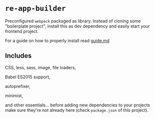 # `re-app-builder`

Preconfigured `webpack` packaged as library. 
Instead of cloning some "boilerplate project", install this as dev dependency and easily start
your frontend project. 

For a guide on how to properly install read [guide.md](guide.md)

## Includes

CSS, less, sass, image, file loaders,

Babel ES2015 support,

autoprefixer,

minimist,

and other essentials... before adding new dependencies to your projects make sure they're not already here (check `package.json` of this project).
